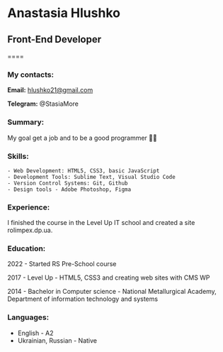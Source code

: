 # Anastasia Hlushko

## Front-End Developer

====

### My contacts:

**Email:** hlushko21@gmail.com

**Telegram:** @StasiaMore

### Summary:

My goal get a job and to be a good programmer :woman_technologist:

### Skills:

    - Web Development: HTML5, CSS3, basic JavaScript
    - Development Tools: Sublime Text, Visual Studio Code
    - Version Control Systems: Git, Github
    - Design tools - Adobe Photoshop, Figma

### Experience:

I finished the course in the Level Up IT school and created a site rolimpex.dp.ua.

### Education:

2022 - Started RS Pre-School course

2017 - Level Up - HTML5, CSS3 and creating web sites with CMS WP

2014 - Bachelor in Computer science - National Metallurgical Academy, Department of information technology and systems

### Languages:

- English - A2
- Ukrainian, Russian - Native
